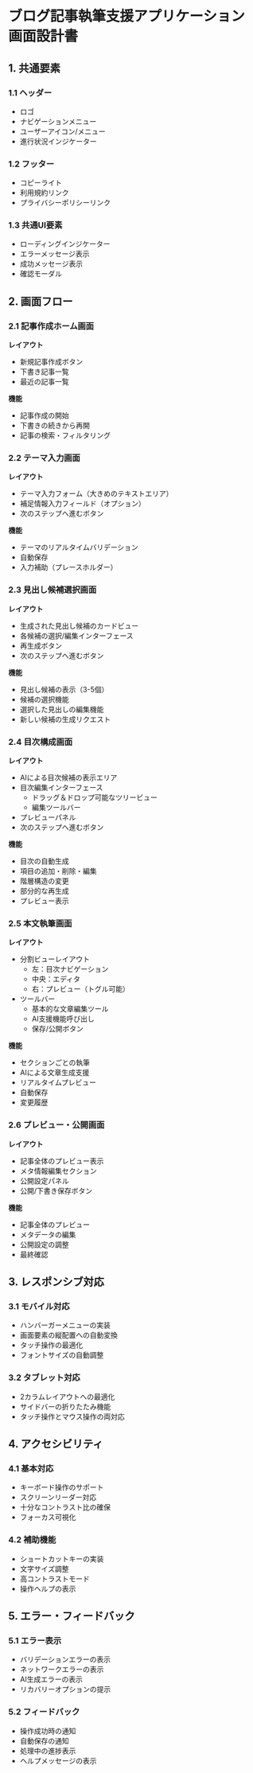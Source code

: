 # ブログ記事執筆支援アプリケーション 画面設計書

## 1. 共通要素

### 1.1 ヘッダー
- ロゴ
- ナビゲーションメニュー
- ユーザーアイコン/メニュー
- 進行状況インジケーター

### 1.2 フッター
- コピーライト
- 利用規約リンク
- プライバシーポリシーリンク

### 1.3 共通UI要素
- ローディングインジケーター
- エラーメッセージ表示
- 成功メッセージ表示
- 確認モーダル

## 2. 画面フロー

### 2.1 記事作成ホーム画面
**レイアウト**
- 新規記事作成ボタン
- 下書き記事一覧
- 最近の記事一覧

**機能**
- 記事作成の開始
- 下書きの続きから再開
- 記事の検索・フィルタリング

### 2.2 テーマ入力画面
**レイアウト**
- テーマ入力フォーム（大きめのテキストエリア）
- 補足情報入力フィールド（オプション）
- 次のステップへ進むボタン

**機能**
- テーマのリアルタイムバリデーション
- 自動保存
- 入力補助（プレースホルダー）

### 2.3 見出し候補選択画面
**レイアウト**
- 生成された見出し候補のカードビュー
- 各候補の選択/編集インターフェース
- 再生成ボタン
- 次のステップへ進むボタン

**機能**
- 見出し候補の表示（3-5個）
- 候補の選択機能
- 選択した見出しの編集機能
- 新しい候補の生成リクエスト

### 2.4 目次構成画面
**レイアウト**
- AIによる目次候補の表示エリア
- 目次編集インターフェース
  - ドラッグ＆ドロップ可能なツリービュー
  - 編集ツールバー
- プレビューパネル
- 次のステップへ進むボタン

**機能**
- 目次の自動生成
- 項目の追加・削除・編集
- 階層構造の変更
- 部分的な再生成
- プレビュー表示

### 2.5 本文執筆画面
**レイアウト**
- 分割ビューレイアウト
  - 左：目次ナビゲーション
  - 中央：エディタ
  - 右：プレビュー（トグル可能）
- ツールバー
  - 基本的な文章編集ツール
  - AI支援機能呼び出し
  - 保存/公開ボタン

**機能**
- セクションごとの執筆
- AIによる文章生成支援
- リアルタイムプレビュー
- 自動保存
- 変更履歴

### 2.6 プレビュー・公開画面
**レイアウト**
- 記事全体のプレビュー表示
- メタ情報編集セクション
- 公開設定パネル
- 公開/下書き保存ボタン

**機能**
- 記事全体のプレビュー
- メタデータの編集
- 公開設定の調整
- 最終確認

## 3. レスポンシブ対応

### 3.1 モバイル対応
- ハンバーガーメニューの実装
- 画面要素の縦配置への自動変換
- タッチ操作の最適化
- フォントサイズの自動調整

### 3.2 タブレット対応
- 2カラムレイアウトへの最適化
- サイドバーの折りたたみ機能
- タッチ操作とマウス操作の両対応

## 4. アクセシビリティ

### 4.1 基本対応
- キーボード操作のサポート
- スクリーンリーダー対応
- 十分なコントラスト比の確保
- フォーカス可視化

### 4.2 補助機能
- ショートカットキーの実装
- 文字サイズ調整
- 高コントラストモード
- 操作ヘルプの表示

## 5. エラー・フィードバック

### 5.1 エラー表示
- バリデーションエラーの表示
- ネットワークエラーの表示
- AI生成エラーの表示
- リカバリーオプションの提示

### 5.2 フィードバック
- 操作成功時の通知
- 自動保存の通知
- 処理中の進捗表示
- ヘルプメッセージの表示 